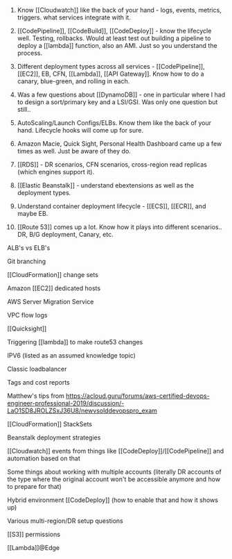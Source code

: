 1. Know [[Cloudwatch]] like the back of your hand - logs, events, metrics, triggers. what services integrate with it.

2. [[CodePipeline]], [[CodeBuild]], [[CodeDeploy]] - know the lifecycle well. Testing, rollbacks. Would at least test out building a pipeline to deploy a [[lambda]] function, also an AMI. Just so you understand the process.

3. Different deployment types across all services - [[CodePipeline]], [[EC2]], EB, CFN, [[Lambda]], [[API Gateway]]. Know how to do a canary, blue-green, and rolling in each.

4. Was a few questions about [[DynamoDB]] - one in particular where I had to design a sort/primary key and a LSI/GSI. Was only one question but still..

5. AutoScaling/Launch Configs/ELBs. Know them like the back of your hand. Lifecycle hooks will come up for sure.

6. Amazon Macie, Quick Sight, Personal Health Dashboard came up a few times as well. Just be aware of they do.

7. [[RDS]] - DR scenarios, CFN scenarios, cross-region read replicas (which engines support it).

8. [[Elastic Beanstalk]] - understand ebextensions as well as the deployment types.

9. Understand container deployment lifecycle - [[ECS]], [[ECR]], and maybe EB.

10. [[Route 53]] comes up a lot. Know how it plays into different scenarios.. DR, B/G deployment, Canary, etc.


ALB's vs ELB's

Git branching

[[CloudFormation]] change sets

Amazon [[EC2]] dedicated hosts

AWS Server Migration Service

VPC flow logs

[[Quicksight]]

Triggering [[lambda]] to make route53 changes

IPV6 (listed as an assumed knowledge topic)

Classic loadbalancer

Tags and cost reports

Matthew's tips from https://acloud.guru/forums/aws-certified-devops-engineer-professional-2019/discussion/-LaO1SD8JROLZSxJ36U8/newvsolddevopspro_exam

[[CloudFormation]] StackSets

Beanstalk deployment strategies

[[Cloudwatch]] events from things like [[CodeDeploy]]/[[CodePipeline]] and automation based on that

Some things about working with multiple accounts (literally DR accounts of the type where the original account won't be accessible anymore and how to prepare for that)

Hybrid environment [[CodeDeploy]] (how to enable that and how it shows up)

Various multi-region/DR setup questions

[[S3]] permissions

[[Lambda]]@Edge
